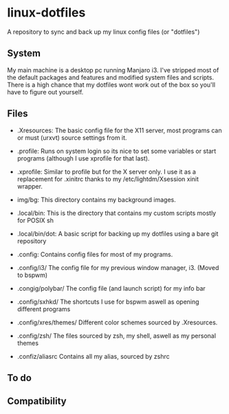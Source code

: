 # linux-dotfiles
A repository to sync and back up my linux config files (or "dotfiles")



## System
My main machine is a desktop pc running Manjaro i3. I've stripped most of the default packages and features and modified system files and scripts. There is a high chance that my dotfiles wont work out of the box so you'll have to figure out yourself.

## Files
- .Xresources:		The basic config file for the X11 server, most programs can or must (urxvt) source settings from it.
- .profile:   		Runs on system login so its nice to set some variables or start programs (although I use xprofile for that last).
- .xprofile:  		Similar to profile but for the X server only. I use it as a replacement for .xinitrc thanks to my /etc/lightdm/Xsession xinit wrapper.
- img/bg:     		This directory contains my background images.

- .local/bin: 		This is the directory that contains my custom scripts mostly for POSIX sh
- .local/bin/dot:	A basic script for backing up my dotfiles using a bare git repository

- .config: 		Contains config files for most of my programs. 
- .config/i3/		The config file for my previous window manager, i3. (Moved to bspwm)
- .congig/polybar/ 	The config file (and launch script) for my info bar
- .config/sxhkd/	The shortcuts I use for bspwm aswell as opening different programs
- .config/xres/themes/	Different color schemes sourced by .Xresources.
- .config/zsh/		The files sourced by zsh, my shell, aswell as my personal themes
- .confiz/aliasrc 	Contains all my alias, sourced by zshrc 

## To do


## Compatibility

